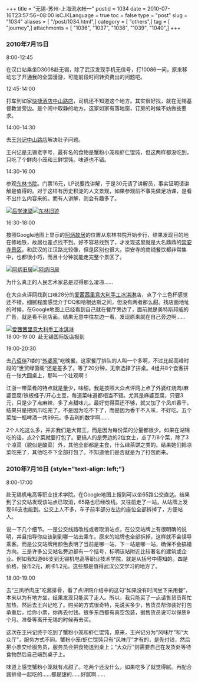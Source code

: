+++
title = "无锡-苏州-上海流水帐一"
postid = 1034
date = 2010-07-16T23:57:56+08:00
isCJKLanguage = true
toc = false
type = "post"
slug = "1034"
aliases = [ "/post/1034.html",]
category = [ "others",]
tag = [ "journey",]
attachments = [ "1036", "1037", "1038", "1039", "1040",]
+++


### 2010年7月15日

8:00-12:45

在汉口站乘坐D3008赴无锡，除了武汉发现手机无信号，打10086一问，原来移动忘了开通我的全国漫游，可能前段时间转资费出的问题吧。

12:45-14:00

打车到如家[快捷酒店中山路店](http://ditu.google.com/maps?q=31.570471,120.303493&num=1&sll=31.582704,120.338402&sspn=0.220867,0.344395&brcurrent=3,0x35b38e52a6e54b89:0xf9342846867f3bf0,0%3B5,0,0&ie=UTF8&ll=31.570565,120.303694&spn=0.001165,0.002411&z=19)，司机还不知道这个地方。其实很好找，就在无锡基督教堂旁边。是个闹中取静的地方。这家如家有落地窗，订房的时候不妨做些要求。

14:00-14:30

去[王兴记中山路店](http://www.dianping.com/shop/544040)解决肚子问题。<!--more-->

王兴记是无锡老字号，最有名的食物是蟹粉小笼和虾仁馄饨，但这两样都没吃到，只吃了个鲜肉小笼和三鲜馄饨。味道也不错。

14:30-16:00

参观[东林书院](http://ditu.google.com/maps?q=31.570471,120.303493&num=1&sll=31.582704,120.338402&sspn=0.220867,0.344395&brcurrent=3,0x35b38e52a6e54b89:0xf9342846867f3bf0,0%3B5,0,0&ie=UTF8&ll=31.577475,120.307288&spn=0.004662,0.009645&z=17&iwloc=00048b823428572693079)。门票16元，LP说要找讲解，于是30元请了讲解员，事实证明请讲解是值得的。对于这样有历史积淀的人文景观，如果参观前不事先做足功课，是看不出什么内容来的。而有人讲解，则会有趣多了。

[![](/uploads/2010/07/houxuejinliang.jpg "后学津梁")](/uploads/2010/07/houxuejinliang.jpg)[![](/uploads/2010/07/donglinjiuji.jpg "东林旧迹")](/uploads/2010/07/donglinjiuji.jpg)

16:30-18:00

按照Google地图上显示的[阿炳故居](http://ditu.google.com/maps?f=q&source=s_q&hl=zh-CN&q=%E5%B4%87%E5%AE%89%E5%AF%BA&sll=31.577091,120.30143&sspn=0.004662,0.009645&brcurrent=3,0x35b38e58d061a0bd:0xdb5f3186a67cd8ac,0%3B5,0,0&ie=UTF8&radius=0.34&split=1&rq=1&ev=p&hq=%E5%B4%87%E5%AE%89%E5%AF%BA&hnear=&ll=31.577091,120.301441&spn=0.004662,0.009645&z=17)的位置从东林书院开始步行，结果发现目的地在修地铁，故居也差点找不到。好不容易找到了，才发现这里就是大名鼎鼎的[崇安寺景区](http://ditu.google.com/maps?f=q&source=s_q&hl=zh-CN&q=%E5%B4%87%E5%AE%89%E5%AF%BA&sll=31.577091,120.30143&sspn=0.004662,0.009645&brcurrent=3,0x35b38e58d061a0bd:0xdb5f3186a67cd8ac,0%3B5,0,0&ie=UTF8&radius=0.34&split=1&rq=1&ev=p&hq=%E5%B4%87%E5%AE%89%E5%AF%BA&hnear=&ll=31.577091,120.301441&spn=0.004662,0.009645&z=17)，和武汉的江汉路比较像，但是区别也很大。崇安寺的商铺餐饮都非常集中，也都很小巧，而且十分钟就能走完整个景区了。

[![](/uploads/2010/07/abing1.jpg "阿炳旧居")](/uploads/2010/07/abing1.jpg)[![](/uploads/2010/07/abing2.jpg "阿炳旧居")](/uploads/2010/07/abing2.jpg)

为什么真正的人民艺术家总是过得那么凄凉……

在大众点评网找到口味28分的[爱茜茜里意大利手工冰淇淋](http://www.dianping.com/shop/3131959)店，点了个三色杯感觉还不错，细腻程度感觉介于DQ和哈根达斯之间，但没有两者那么甜。找店面地址的时候，在Google地图上已经看到自己就在餐厅旁边了，面前就是美特斯邦威的广告，就是看不到店面。结果无意中往左边一看，发现原来就在自己旁边啊……

[![](/uploads/2010/07/iceason.jpg "爱茜茜里意大利手工冰淇淋")](/uploads/2010/07/iceason.jpg)  
18:00-19:00  赴无锡国际饭店报到

19:00-20:30

去[八佰伴](http://ditu.google.com/maps?f=q&source=s_q&hl=zh-CN&q=%E5%B4%87%E5%AE%89%E5%AF%BA&sll=31.571077,120.303072&sspn=0.004662,0.009645&brcurrent=3,0x35b38e58d061a0bd:0xdb5f3186a67cd8ac,0%3B5,0,0&ie=UTF8&radius=0.34&split=1&rq=1&ev=p&hq=%E5%B4%87%E5%AE%89%E5%AF%BA&hnear=&ll=31.571058,120.303115&spn=0.004662,0.009645&z=17)7楼的“[外婆家](http://www.dianping.com/shop/2839021)”吃晚餐。这家餐厅排队的人叫一个多啊，不过比起高峰时段的“世贸绿茵阁”还是差多了。等了20分钟，无奈选择了拼桌。4组共8个食客拼在一张大圆桌上，那叫一个壮观啊！

江浙一带菜肴的特点就是量少，味甜。我是按照大众点评网上点了外婆红烧肉/麻婆豆腐/铁板蛏子/开心土豆，每道菜味道都相当不错。尤其是麻婆豆腐，只要3元，只是少了点麻辣，多了点甜味儿。最好觉得菜还不够，就又加了个凤爪香干。结果只是把凤爪吃完了。不是因为吃不下了，而是因为香干不入味，不好吃。五个菜加一瓶啤酒一共99元。多吉利的数字啊……

2个人吃这么多，并非我们是大胃王，而是因为每份菜的分量都很少。如果在湖锦吃的话，点2个菜就要打包了。更搞人的是旁边的2位女士，点了7/8个菜，除了3个凉菜（貌似是酸菜）外，其他全部都是主食，什么绿茶饼之类的。结果她们把凉菜吃完了，其他吃不下全部打包了。不知道他们是否就是为了打包而来。

### 2010年7月16日 {style="text-align: left;"}

8:00-17:00

赴无锡机电高等职业技术学院。在Google地图上搜到可以坐65路公交直达。结果到了公交站发现该站点已取消，65路也已经改线。又往前走了一站，从站牌上发现66支也能到。公交上人不多，车子前半部分左边的座位全部拆掉了，方便站人。

说一下几个细节。一是公交线路改线或者取消站点，在公交站牌上有很明确的说明，并且指导你应该到到哪一站去乘车。原来的站牌也全部拆掉，这样就不会误导乘客。而是公交站牌用颜色表明了当前是哪一站，下一站是哪一站，确保不会搞错方向。三是许多公交站名旁边都有一个括号，标明该站附近比较著名的建筑或企业。例如我知道66支到无锡机电高等职业技术学院，就是从括号中得知的。四是价格，投币2元，刷卡1.2元。这些都是值得武汉公交学习的地方了。

18:00-19:00

去“三凤桥肉庄”吃酱排骨，看了点评网介绍中的这句“如果没有时间坐下来用餐”，本来以为有地方坐，结果发现只能买了走人。所以，我只能买了一点请售货员帮忙加热，然后去王兴记吃了。购买的方式很奇特，先说买多少，售货员帮你装好打包承重后，给你小票，你再去付钱。很多东西都有真空包装，据售货员说可以保质9个月。准备等离开无锡的时候再去买。

这次在王兴记终于吃到了蟹粉小笼和虾仁馄饨，原来，王兴记分为“风味厅”和“大众厅”，服务方式不同。蟹粉小笼/虾仁馄饨只有“风味厅”才有的，是先付钱，然后把小票交给服务员，服务员会把食物送到桌上；“大众厅”则需要自己在发货处等待食物然后自己端到桌子上。

味道上感觉蟹粉小笼就有点甜了。吃两个还没什么，如果吃多了就觉得腻。再配合酱排骨一起吃的……都是甜的……好腻啊……

